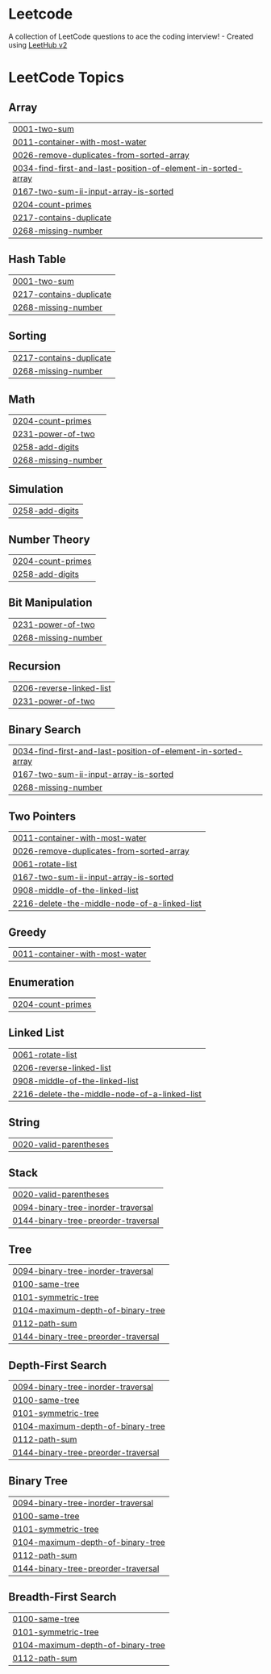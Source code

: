 # Leetcode
A collection of LeetCode questions to ace the coding interview! - Created using [LeetHub v2](https://github.com/arunbhardwaj/LeetHub-2.0)

<!---LeetCode Topics Start-->
# LeetCode Topics
## Array
|  |
| ------- |
| [0001-two-sum](https://github.com/um26/Leetcode/tree/master/0001-two-sum) |
| [0011-container-with-most-water](https://github.com/um26/Leetcode/tree/master/0011-container-with-most-water) |
| [0026-remove-duplicates-from-sorted-array](https://github.com/um26/Leetcode/tree/master/0026-remove-duplicates-from-sorted-array) |
| [0034-find-first-and-last-position-of-element-in-sorted-array](https://github.com/um26/Leetcode/tree/master/0034-find-first-and-last-position-of-element-in-sorted-array) |
| [0167-two-sum-ii-input-array-is-sorted](https://github.com/um26/Leetcode/tree/master/0167-two-sum-ii-input-array-is-sorted) |
| [0204-count-primes](https://github.com/um26/Leetcode/tree/master/0204-count-primes) |
| [0217-contains-duplicate](https://github.com/um26/Leetcode/tree/master/0217-contains-duplicate) |
| [0268-missing-number](https://github.com/um26/Leetcode/tree/master/0268-missing-number) |
## Hash Table
|  |
| ------- |
| [0001-two-sum](https://github.com/um26/Leetcode/tree/master/0001-two-sum) |
| [0217-contains-duplicate](https://github.com/um26/Leetcode/tree/master/0217-contains-duplicate) |
| [0268-missing-number](https://github.com/um26/Leetcode/tree/master/0268-missing-number) |
## Sorting
|  |
| ------- |
| [0217-contains-duplicate](https://github.com/um26/Leetcode/tree/master/0217-contains-duplicate) |
| [0268-missing-number](https://github.com/um26/Leetcode/tree/master/0268-missing-number) |
## Math
|  |
| ------- |
| [0204-count-primes](https://github.com/um26/Leetcode/tree/master/0204-count-primes) |
| [0231-power-of-two](https://github.com/um26/Leetcode/tree/master/0231-power-of-two) |
| [0258-add-digits](https://github.com/um26/Leetcode/tree/master/0258-add-digits) |
| [0268-missing-number](https://github.com/um26/Leetcode/tree/master/0268-missing-number) |
## Simulation
|  |
| ------- |
| [0258-add-digits](https://github.com/um26/Leetcode/tree/master/0258-add-digits) |
## Number Theory
|  |
| ------- |
| [0204-count-primes](https://github.com/um26/Leetcode/tree/master/0204-count-primes) |
| [0258-add-digits](https://github.com/um26/Leetcode/tree/master/0258-add-digits) |
## Bit Manipulation
|  |
| ------- |
| [0231-power-of-two](https://github.com/um26/Leetcode/tree/master/0231-power-of-two) |
| [0268-missing-number](https://github.com/um26/Leetcode/tree/master/0268-missing-number) |
## Recursion
|  |
| ------- |
| [0206-reverse-linked-list](https://github.com/um26/Leetcode/tree/master/0206-reverse-linked-list) |
| [0231-power-of-two](https://github.com/um26/Leetcode/tree/master/0231-power-of-two) |
## Binary Search
|  |
| ------- |
| [0034-find-first-and-last-position-of-element-in-sorted-array](https://github.com/um26/Leetcode/tree/master/0034-find-first-and-last-position-of-element-in-sorted-array) |
| [0167-two-sum-ii-input-array-is-sorted](https://github.com/um26/Leetcode/tree/master/0167-two-sum-ii-input-array-is-sorted) |
| [0268-missing-number](https://github.com/um26/Leetcode/tree/master/0268-missing-number) |
## Two Pointers
|  |
| ------- |
| [0011-container-with-most-water](https://github.com/um26/Leetcode/tree/master/0011-container-with-most-water) |
| [0026-remove-duplicates-from-sorted-array](https://github.com/um26/Leetcode/tree/master/0026-remove-duplicates-from-sorted-array) |
| [0061-rotate-list](https://github.com/um26/Leetcode/tree/master/0061-rotate-list) |
| [0167-two-sum-ii-input-array-is-sorted](https://github.com/um26/Leetcode/tree/master/0167-two-sum-ii-input-array-is-sorted) |
| [0908-middle-of-the-linked-list](https://github.com/um26/Leetcode/tree/master/0908-middle-of-the-linked-list) |
| [2216-delete-the-middle-node-of-a-linked-list](https://github.com/um26/Leetcode/tree/master/2216-delete-the-middle-node-of-a-linked-list) |
## Greedy
|  |
| ------- |
| [0011-container-with-most-water](https://github.com/um26/Leetcode/tree/master/0011-container-with-most-water) |
## Enumeration
|  |
| ------- |
| [0204-count-primes](https://github.com/um26/Leetcode/tree/master/0204-count-primes) |
## Linked List
|  |
| ------- |
| [0061-rotate-list](https://github.com/um26/Leetcode/tree/master/0061-rotate-list) |
| [0206-reverse-linked-list](https://github.com/um26/Leetcode/tree/master/0206-reverse-linked-list) |
| [0908-middle-of-the-linked-list](https://github.com/um26/Leetcode/tree/master/0908-middle-of-the-linked-list) |
| [2216-delete-the-middle-node-of-a-linked-list](https://github.com/um26/Leetcode/tree/master/2216-delete-the-middle-node-of-a-linked-list) |
## String
|  |
| ------- |
| [0020-valid-parentheses](https://github.com/um26/Leetcode/tree/master/0020-valid-parentheses) |
## Stack
|  |
| ------- |
| [0020-valid-parentheses](https://github.com/um26/Leetcode/tree/master/0020-valid-parentheses) |
| [0094-binary-tree-inorder-traversal](https://github.com/um26/Leetcode/tree/master/0094-binary-tree-inorder-traversal) |
| [0144-binary-tree-preorder-traversal](https://github.com/um26/Leetcode/tree/master/0144-binary-tree-preorder-traversal) |
## Tree
|  |
| ------- |
| [0094-binary-tree-inorder-traversal](https://github.com/um26/Leetcode/tree/master/0094-binary-tree-inorder-traversal) |
| [0100-same-tree](https://github.com/um26/Leetcode/tree/master/0100-same-tree) |
| [0101-symmetric-tree](https://github.com/um26/Leetcode/tree/master/0101-symmetric-tree) |
| [0104-maximum-depth-of-binary-tree](https://github.com/um26/Leetcode/tree/master/0104-maximum-depth-of-binary-tree) |
| [0112-path-sum](https://github.com/um26/Leetcode/tree/master/0112-path-sum) |
| [0144-binary-tree-preorder-traversal](https://github.com/um26/Leetcode/tree/master/0144-binary-tree-preorder-traversal) |
## Depth-First Search
|  |
| ------- |
| [0094-binary-tree-inorder-traversal](https://github.com/um26/Leetcode/tree/master/0094-binary-tree-inorder-traversal) |
| [0100-same-tree](https://github.com/um26/Leetcode/tree/master/0100-same-tree) |
| [0101-symmetric-tree](https://github.com/um26/Leetcode/tree/master/0101-symmetric-tree) |
| [0104-maximum-depth-of-binary-tree](https://github.com/um26/Leetcode/tree/master/0104-maximum-depth-of-binary-tree) |
| [0112-path-sum](https://github.com/um26/Leetcode/tree/master/0112-path-sum) |
| [0144-binary-tree-preorder-traversal](https://github.com/um26/Leetcode/tree/master/0144-binary-tree-preorder-traversal) |
## Binary Tree
|  |
| ------- |
| [0094-binary-tree-inorder-traversal](https://github.com/um26/Leetcode/tree/master/0094-binary-tree-inorder-traversal) |
| [0100-same-tree](https://github.com/um26/Leetcode/tree/master/0100-same-tree) |
| [0101-symmetric-tree](https://github.com/um26/Leetcode/tree/master/0101-symmetric-tree) |
| [0104-maximum-depth-of-binary-tree](https://github.com/um26/Leetcode/tree/master/0104-maximum-depth-of-binary-tree) |
| [0112-path-sum](https://github.com/um26/Leetcode/tree/master/0112-path-sum) |
| [0144-binary-tree-preorder-traversal](https://github.com/um26/Leetcode/tree/master/0144-binary-tree-preorder-traversal) |
## Breadth-First Search
|  |
| ------- |
| [0100-same-tree](https://github.com/um26/Leetcode/tree/master/0100-same-tree) |
| [0101-symmetric-tree](https://github.com/um26/Leetcode/tree/master/0101-symmetric-tree) |
| [0104-maximum-depth-of-binary-tree](https://github.com/um26/Leetcode/tree/master/0104-maximum-depth-of-binary-tree) |
| [0112-path-sum](https://github.com/um26/Leetcode/tree/master/0112-path-sum) |
<!---LeetCode Topics End-->